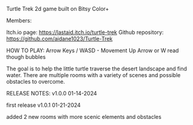 Turtle Trek
2d game built on Bitsy Color+

Members:

Itch.io page: https://lastaid.itch.io/turtle-trek
Github repository: https://github.com/aidane1023/Turtle-Trek


HOW TO PLAY:
Arrow Keys / WASD - Movement
Up Arrow or W read though bubbles

The goal is to help the little turtle traverse the desert landscape and find water. There are multiple rooms with a variety of scenes and possible obstacles to overcome.

RELEASE NOTES:
v1.0.0 01-14-2024

first release
v1.0.1 01-21-2024

added 2 new rooms with more scenic elements and obstacles

